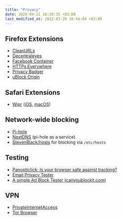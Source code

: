 ```yaml
---
title: "Privacy"
date: 2020-09-21 16:20:35 +03:00
last_modified_at: 2022-03-29 10:44:04 +03:00
---
```


## Firefox Extensions

- [CleanURLs](https://addons.mozilla.org/en-US/firefox/addon/clearurls/)
- [Decentraleyes](https://addons.mozilla.org/en-US/firefox/addon/decentraleyes/)
- [Facebook Container](https://addons.mozilla.org/en-US/firefox/addon/facebook-container/)
- [HTTPs Everywhere](https://www.eff.org/https-everywhere)
- [Privacy Badger](https://privacybadger.org/)
- [uBlock Origin](https://addons.mozilla.org/en-US/firefox/addon/ublock-origin/)

## Safari Extensions

- [Wipr](https://giorgiocalderolla.com/wipr.html) 
  ([iOS](https://apps.apple.com/us/app/wipr/id1030595027?mt=8), [macOS](https://apps.apple.com/app/wipr/id1320666476))
  
## Network-wide blocking

- [Pi-hole](https://pi-hole.net/)
- [NextDNS](https://nextdns.io/) (pi-hole as a service)
- [StevenBlack/hosts](https://github.com/StevenBlack/hosts) for blocking via `/etc/hosts`
  
## Testing

- [Panopticlick:  Is your browser safe against tracking?](https://panopticlick.eff.org/)
- [Email Privacy Tester](https://www.emailprivacytester.com/)
- [A simple Ad Block Tester (canyoublockit.com)](https://canyoublockit.com/)

## VPN

- [PrivateInternetAccess](https://www.privateinternetaccess.com/)
- [Tor Browser](https://www.torproject.org/download)
